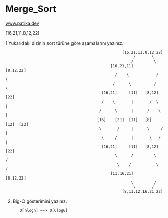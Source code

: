 # Merge_Sort
www.patika.dev

[16,21,11,8,12,22]

1.Yukarıdaki dizinin sort türüne göre aşamalarını yazınız.

                                                       [16,21,11,8,12,22]
                                                            /       \
                                                           /         \
                                                  [16,21,11]         [8,12,22]
                                                    /    \            /     \
                                                   /      \          /       \
                                              [16,21]     [11]   [8,12]      [22]
                                              /    \       |       /  \       |
                                             /      \      |      /    \      |
                                            [16]    [21]  [11]   [8]   [12]  [22]
                                             \       /     |      \     /     |
                                              \     /      |       \   /      |
                                              [16,21]     [11]   [8,12]      [22]
                                                    \      /         \        /
                                                     \    /           \      /
                                                  [11,16,21]         [8,12,22]
                                                           \         /
                                                            \       /  
                                                       [8,11,12,16,21,22]   
                                                       
2.   Big-O gösterimini yazınız.

            O[nlogn] ==> O[6log6]
